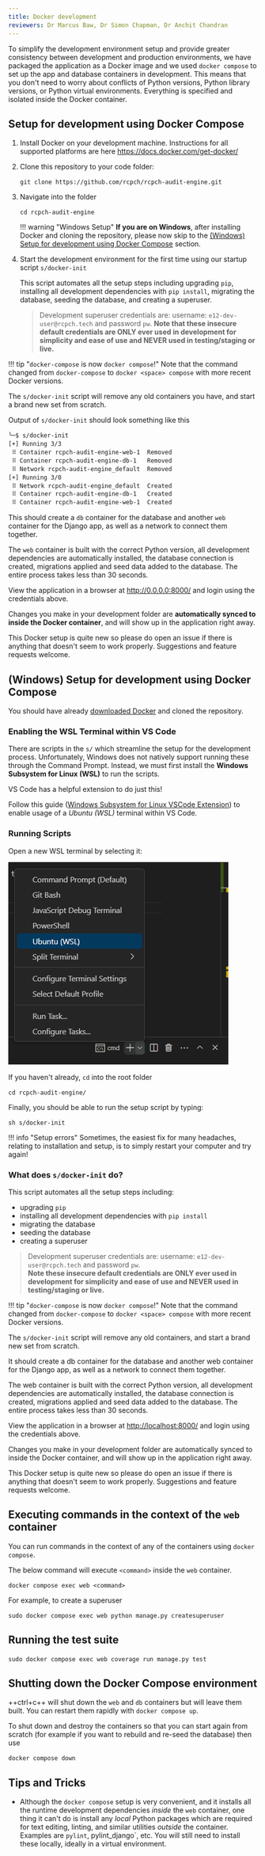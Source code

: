 ```yaml
---
title: Docker development
reviewers: Dr Marcus Baw, Dr Simon Chapman, Dr Anchit Chandran
---
```


To simplify the development environment setup and provide greater consistency between development and production environments, we have packaged the application as a Docker image and we used `docker compose` to set up the app and database containers in development. This means that you don't need to worry about conflicts of Python versions, Python library versions, or Python virtual environments. Everything is specified and isolated inside the Docker container.

## Setup for development using Docker Compose

1. Install Docker on your development machine. Instructions for all supported platforms are here <https://docs.docker.com/get-docker/>

1. Clone this repository to your code folder:

    ```console
    git clone https://github.com/rcpch/rcpch-audit-engine.git
    ```

1. Navigate into the folder

    ```console
    cd rcpch-audit-engine
    ```

    !!! warning "Windows Setup"
        **If you are on Windows**, after installing Docker and cloning the repository, please now skip to the [(Windows) Setup for development using Docker Compose](./docker-setup.md#windows-setup-for-development-using-docker-compose) section.

1. Start the development environment for the first time using our startup script
`s/docker-init`  

    This script automates all the setup steps including upgrading `pip`, installing all development dependencies with `pip install`, migrating the database, seeding the database, and creating a superuser.

    > Development superuser credentials are: username: `e12-dev-user@rcpch.tech` and password `pw`.
    > **Note that these insecure default credentials are ONLY ever used in development for simplicity and ease of use and NEVER used in testing/staging or live.**

!!! tip "`docker-compose` is now `docker compose`!" 
    Note that the command changed from `docker-compose` to `docker <space> compose` with more recent Docker versions.

The `s/docker-init` script will remove any old containers you have, and start a brand new set from scratch.

Output of `s/docker-init` should look something like this
```bash
╰─$ s/docker-init 
[+] Running 3/3
 ⠿ Container rcpch-audit-engine-web-1  Removed                                                          0.0s
 ⠿ Container rcpch-audit-engine-db-1   Removed                                                          0.0s
 ⠿ Network rcpch-audit-engine_default  Removed                                                          0.2s
[+] Running 3/0
 ⠿ Network rcpch-audit-engine_default  Created                                                          0.0s
 ⠿ Container rcpch-audit-engine-db-1   Created                                                          0.0s
 ⠿ Container rcpch-audit-engine-web-1  Created                                                          0.0s
```

This should create a `db` container for the database and another `web` container for the Django app, as well as a network to connect them together.

The `web` container is built with the correct Python version, all development dependencies are automatically installed, the database connection is created, migrations applied and seed data added to the database. The entire process takes less than 30 seconds.

View the application in a browser at <http://0.0.0.0:8000/> and login using the credentials above.

Changes you make in your development folder are **automatically synced to inside the Docker container**, and will show up in the application right away.

This Docker setup is quite new so please do open an issue if there is anything that doesn't seem to work properly. Suggestions and feature requests welcome.

## (Windows) Setup for development using Docker Compose

You should have already [downloaded Docker](https://docs.docker.com/get-docker/) and cloned the repository.

### Enabling the WSL Terminal within VS Code

There are scripts in the `s/` which streamline the setup for the development process. Unfortunately, Windows does not natively support running these through the Command Prompt. Instead, we must first install the **Windows Subsystem for Linux (WSL)** to run the scripts.

VS Code has a helpful extension to do just this!

Follow this guide ([Windows Subsystem for Linux VSCode Extension](https://code.visualstudio.com/docs/remote/wsl-tutorial)) to enable usage of a *Ubuntu (WSL)* terminal within VS Code.

### Running Scripts

Open a new WSL terminal by selecting it:

![Screenshot of WSL Terminal in VS Code](../_assets/_images/windev_wsl_terminal.png)

If you haven't already, `cd` into the root folder

```console
cd rcpch-audit-engine/
```

Finally, you should be able to run the setup script by typing:

```console
sh s/docker-init
```

!!! info "Setup errors"
    Sometimes, the easiest fix for many headaches, relating to installation and setup, is to simply restart your computer and try again!

### What does `s/docker-init` do?

This script automates all the setup steps including:

- upgrading `pip`
- installing all development dependencies with `pip install`
- migrating the database
- seeding the database
- creating a superuser

> Development superuser credentials are: username: `e12-dev-user@rcpch.tech` and password `pw`.
> <br> **Note these insecure default credentials are ONLY ever used in development for simplicity and ease of use and NEVER used in testing/staging or live.**

!!! tip "`docker-compose` is now `docker compose`!"
    Note that the command changed from `docker-compose` to `docker <space> compose` with more recent Docker versions.

The `s/docker-init` script will remove any old containers, and start a brand new set from scratch.

It should create a db container for the database and another web container for the Django app, as well as a network to connect them together.

The web container is built with the correct Python version, all development dependencies are automatically installed, the database connection is created, migrations applied and seed data added to the database. The entire process takes less than 30 seconds.

View the application in a browser at <http://localhost:8000/> and login using the credentials above.

Changes you make in your development folder are automatically synced to inside the Docker container, and will show up in the application right away.

This Docker setup is quite new so please do open an issue if there is anything that doesn't seem to work properly. Suggestions and feature requests welcome.

## Executing commands in the context of the `web` container

You can run commands in the context of any of the containers using `docker compose`.

The below command will execute `<command>` inside the `web` container.

```console
docker compose exec web <command>
```

For example, to create a superuser

```console
sudo docker compose exec web python manage.py createsuperuser
```

## Running the test suite

```console
sudo docker compose exec web coverage run manage.py test
```

## Shutting down the Docker Compose environment

++ctrl+c++ will shut down the `web` and `db` containers but will leave them built. You can restart them rapidly with `docker compose up`.

To shut down and destroy the containers so that you can start again from scratch (for example if you want to rebuild and re-seed the database) then use

```console
docker compose down
```

## Tips and Tricks

* Although the `docker compose` setup is very convenient, and it installs all the runtime development dependencies _inside_ the `web` container, one thing it can't do is install any _local_ Python packages which are required for text editing, linting, and similar utilities _outside_ the container. Examples are `pylint`, pylint_django`, etc. You will still need to install these locally, ideally in a virtual environment.